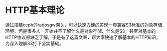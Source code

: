 # HTTP基本理论

通过搭建ceph的radosgw网关，可以快速方便的实现一套兼容S3标准的对象存储环境，但是很多人一开始并不了解什么是对象存储、什么是S3，甚至对基本的HTTP协议都缺乏了解，于是有了这篇文章，帮大家快速了解基本的HTTP知识，为深入理解S3打下坚实基础。

